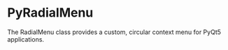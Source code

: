 # PyRadialMenu
The RadialMenu class provides a custom, circular context menu for PyQt5 applications. 
